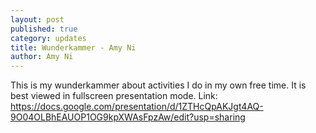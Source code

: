 ```yaml
---
layout: post
published: true
category: updates
title: Wunderkammer - Amy Ni
author: Amy Ni
---
```

This is my wunderkammer about activities I do in my own free time. It is best viewed in fullscreen presentation mode.
Link: https://docs.google.com/presentation/d/1ZTHcQpAKJgt4AQ-9O04OLBhEAUOP1OG9kpXWAsFpzAw/edit?usp=sharing
